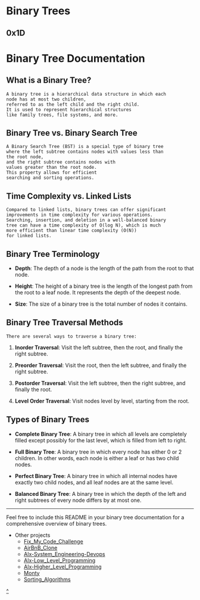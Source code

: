 # Binary Trees
0x1D
------

# Binary Tree Documentation

## What is a Binary Tree?

    A binary tree is a hierarchical data structure in which each
    node has at most two children,
    referred to as the left child and the right child.
    It is used to represent hierarchical structures
    like family trees, file systems, and more.

## Binary Tree vs. Binary Search Tree

    A Binary Search Tree (BST) is a special type of binary tree
    where the left subtree contains nodes with values less than
    the root node,
    and the right subtree contains nodes with
    values greater than the root node.
    This property allows for efficient
    searching and sorting operations.

## Time Complexity vs. Linked Lists

    Compared to linked lists, binary trees can offer significant
    improvements in time complexity for various operations.
    Searching, insertion, and deletion in a well-balanced binary
    tree can have a time complexity of O(log N), which is much
    more efficient than linear time complexity (O(N))
    for linked lists.

## Binary Tree Terminology

- **Depth**: The depth of a node is the length of the path from the root to that node.

- **Height**: The height of a binary tree is the length of the longest path from the root to a leaf node. It represents the depth of the deepest node.

- **Size**: The size of a binary tree is the total number of nodes it contains.

## Binary Tree Traversal Methods

    There are several ways to traverse a binary tree:

1. **Inorder Traversal**:
    Visit the left subtree,
    then the root,
    and finally the right subtree.

2. **Preorder Traversal**:
    Visit the root,
    then the left subtree,
    and finally the right subtree.

3. **Postorder Traversal**:
    Visit the left subtree,
    then the right subtree,
    and finally the root.

4. **Level Order Traversal**:
    Visit nodes level by level,
    starting from the root.

## Types of Binary Trees

- **Complete Binary Tree**: A binary tree in which all levels are completely filled except possibly for the last level, which is filled from left to right.
- **Full Binary Tree**: A binary tree in which every node has either 0 or 2 children. In other words, each node is either a leaf or has two child nodes.

- **Perfect Binary Tree**: A binary tree in which all internal nodes have exactly two child nodes, and all leaf nodes are at the same level.

- **Balanced Binary Tree**: A binary tree in which the depth of the left and right subtrees of every node differs by at most one.

---
Feel free to include this README in your binary tree documentation for a comprehensive overview of binary trees.

* Other projects
     * [Fix_My_Code_Challenge](https://github.com/TheeKingZa/fix_my_code_challenge/tree/master/README.md)
     * [AirBnB_Clone](https://github.com/TheeKingZa/airbnb_clone/tree/master/README.md)
     * [Alx-System_Engineering-Devops](https://github.com/TheeKingZA/alx-system_engineering-devops/tree/master/README.md)
     * [Alx-Low_Level_Programming](https://github.com/TheeKingZa/alx-low_level_programming/tree/master/README.md)
     * [Alx-Higher_Level_Programming](https://github.com/TheeKingZa/alx-higher_level_programming/tree/master/README.md)
     * [Monty](https://github.com/TheeKingZa/monty/tree/master/README.md)
     * [Sorting_Algorithms](https://github.com/TheeKingZa/sorting_algorithms/tree/master/README.md)


[^](binary-trees)

